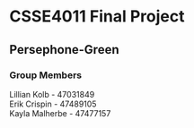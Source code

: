 # CSSE4011 Final Project
## Persephone-Green
### Group Members
Lillian Kolb - 47031849  
Erik Crispin - 47489105 \
Kayla Malherbe - 47477157
